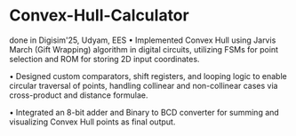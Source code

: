 # Convex-Hull-Calculator
done in Digisim'25, Udyam, EES
• Implemented Convex Hull using Jarvis March (Gift Wrapping) algorithm in digital circuits, utilizing FSMs for
point selection and ROM for storing 2D input coordinates.

• Designed custom comparators, shift registers, and looping logic to enable circular traversal of points, handling
collinear and non-collinear cases via cross-product and distance formulae.

• Integrated an 8-bit adder and Binary to BCD converter for summing and visualizing Convex Hull points as
final output.
